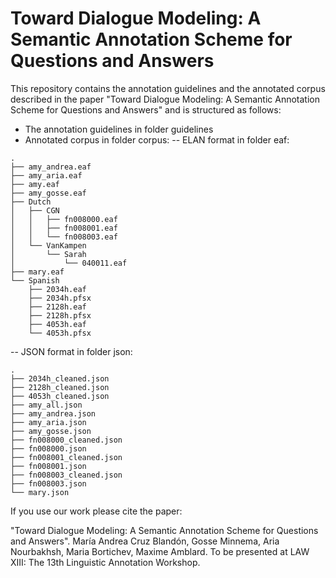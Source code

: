 # Toward Dialogue Modeling: A Semantic Annotation Scheme for Questions and Answers

This repository contains the annotation guidelines and the annotated corpus described in the paper "Toward Dialogue Modeling: A Semantic Annotation Scheme for Questions and Answers" and is structured as follows:

- The annotation guidelines in folder guidelines
- Annotated corpus in folder corpus:
-- ELAN format in folder eaf:
```
.
├── amy_andrea.eaf
├── amy_aria.eaf
├── amy.eaf
├── amy_gosse.eaf
├── Dutch
│   ├── CGN
│   │   ├── fn008000.eaf
│   │   ├── fn008001.eaf
│   │   └── fn008003.eaf
│   └── VanKampen
│       └── Sarah
│           └── 040011.eaf
├── mary.eaf
└── Spanish
    ├── 2034h.eaf
    ├── 2034h.pfsx
    ├── 2128h.eaf
    ├── 2128h.pfsx
    ├── 4053h.eaf
    └── 4053h.pfsx
``` 
-- JSON format in folder json:
```
.
├── 2034h_cleaned.json
├── 2128h_cleaned.json
├── 4053h_cleaned.json
├── amy_all.json
├── amy_andrea.json
├── amy_aria.json
├── amy_gosse.json
├── fn008000_cleaned.json
├── fn008000.json
├── fn008001_cleaned.json
├── fn008001.json
├── fn008003_cleaned.json
├── fn008003.json
└── mary.json
```

If you use our work please cite the paper:

"Toward Dialogue Modeling: A Semantic Annotation Scheme for Questions and Answers". María Andrea Cruz Blandón, Gosse Minnema, Aria Nourbakhsh, Maria Bortichev, Maxime Amblard. To be presented at LAW XIII: The 13th Linguistic Annotation Workshop.



